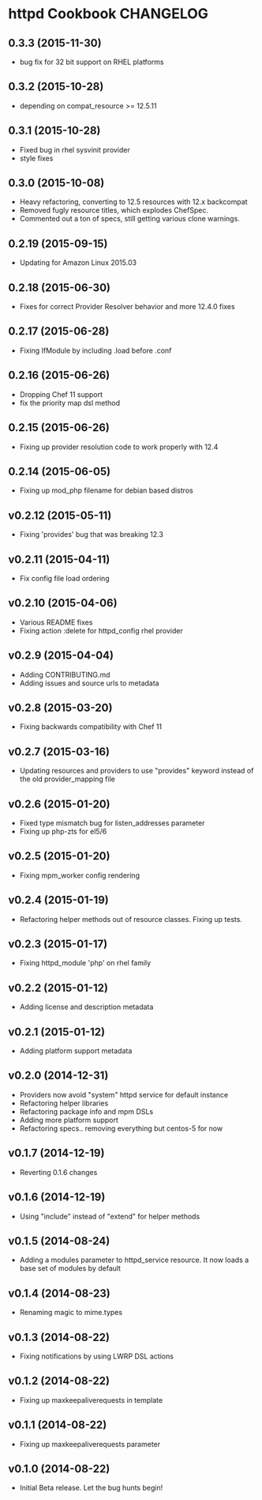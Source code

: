 httpd Cookbook CHANGELOG
========================

0.3.3 (2015-11-30)
------------------
- bug fix for 32 bit support on RHEL platforms

0.3.2 (2015-10-28)
------------------
- depending on compat_resource >= 12.5.11

0.3.1 (2015-10-28)
------------------
- Fixed bug in rhel sysvinit provider
- style fixes

0.3.0 (2015-10-08)
------------------
- Heavy refactoring, converting to 12.5 resources with 12.x backcompat
- Removed fugly resource titles, which explodes ChefSpec.
- Commented out a ton of specs, still getting various clone warnings.

0.2.19 (2015-09-15)
------------------
- Updating for Amazon Linux 2015.03

0.2.18 (2015-06-30)
------------------
- Fixes for correct Provider Resolver behavior and more 12.4.0 fixes

0.2.17 (2015-06-28)
-------------------
- Fixing IfModule by including .load before .conf

0.2.16 (2015-06-26)
-------------------
- Dropping Chef 11 support
- fix the priority map dsl method

0.2.15 (2015-06-26)
-------------------
- Fixing up provider resolution code to work properly with 12.4

0.2.14 (2015-06-05)
-------------------
- Fixing up mod_php filename for debian based distros

v0.2.12 (2015-05-11)
-------------------
- Fixing 'provides' bug that was breaking 12.3

v0.2.11 (2015-04-11)
-------------------
- Fix config file load ordering

v0.2.10 (2015-04-06)
-------------------
- Various README fixes
- Fixing action :delete for httpd_config rhel provider

v0.2.9 (2015-04-04)
-------------------
- Adding CONTRIBUTING.md
- Adding issues and source urls to metadata

v0.2.8 (2015-03-20)
-------------------
- Fixing backwards compatibility with Chef 11

v0.2.7 (2015-03-16)
-------------------
- Updating resources and providers to use "provides" keyword instead
  of the old provider_mapping file

v0.2.6 (2015-01-20)
-------------------
- Fixed type mismatch bug for listen_addresses parameter
- Fixing up php-zts for el5/6

v0.2.5 (2015-01-20)
-------------------
- Fixing mpm_worker config rendering

v0.2.4 (2015-01-19)
-------------------
- Refactoring helper methods out of resource classes. Fixing up tests.

v0.2.3 (2015-01-17)
-------------------
- Fixing httpd_module 'php' on rhel family

v0.2.2 (2015-01-12)
-------------------
- Adding license and description metadata

v0.2.1 (2015-01-12)
-------------------
- Adding platform support metadata

v0.2.0 (2014-12-31)
-------------------
- Providers now avoid "system" httpd service for default instance
- Refactoring helper libraries
- Refactoring package info and mpm DSLs
- Adding more platform support
- Refactoring specs.. removing everything but centos-5 for now

v0.1.7 (2014-12-19)
-------------------
- Reverting 0.1.6 changes

v0.1.6 (2014-12-19)
-------------------
- Using "include" instead of "extend" for helper methods

v0.1.5 (2014-08-24)
-------------------
- Adding a modules parameter to httpd_service resource. It now loads a base set of modules by default

v0.1.4 (2014-08-23)
-------------------
- Renaming magic to mime.types

v0.1.3 (2014-08-22)
-------------------
- Fixing notifications by using LWRP DSL actions

v0.1.2 (2014-08-22)
-------------------
- Fixing up maxkeepaliverequests in template

v0.1.1 (2014-08-22)
-------------------
- Fixing up maxkeepaliverequests parameter

v0.1.0 (2014-08-22)
-------------------
- Initial Beta release. Let the bug hunts begin!
